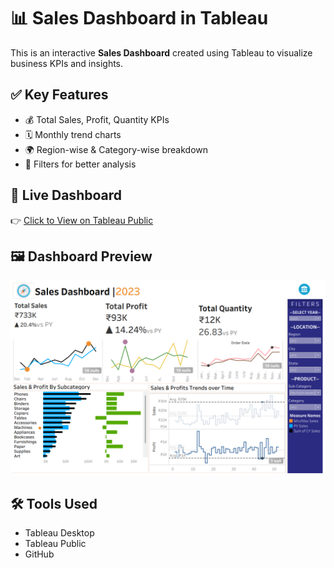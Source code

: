 # 📊 Sales Dashboard in Tableau

This is an interactive **Sales Dashboard** created using Tableau to visualize business KPIs and insights.

## ✅ Key Features
- 💰 Total Sales, Profit, Quantity KPIs
- 🗓️ Monthly trend charts
- 🌍 Region-wise & Category-wise breakdown
- 🎯 Filters for better analysis

## 🔗 Live Dashboard
👉 [Click to View on Tableau Public](https://public.tableau.com/app/profile/dhruv.arora7048/viz/Tablau_project_17543325213750/SalesDashboard?publish=yes)

## 🖼️ Dashboard Preview
![Dashboard Preview](Dashboard.png)

## 🛠️ Tools Used
- Tableau Desktop
- Tableau Public
- GitHub

  
